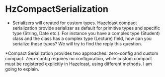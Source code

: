# HzCompactSerialization
* Serializers will created for custom types. Hazelcast compact serialization provide serializer as default for  primitive types and specific type (String, Date etc.). For instance you have a complex type (Student) class and the class has a complex type (Lecture) field, how can you serialize these types? We will try to find the reply this question.

*Compact Serialization provides two approaches: zero-config and custom compact. Zero-config requires no configuration, while custom compact must be registered explicitly in Hazelcast, using different methods. I am going to explain.
